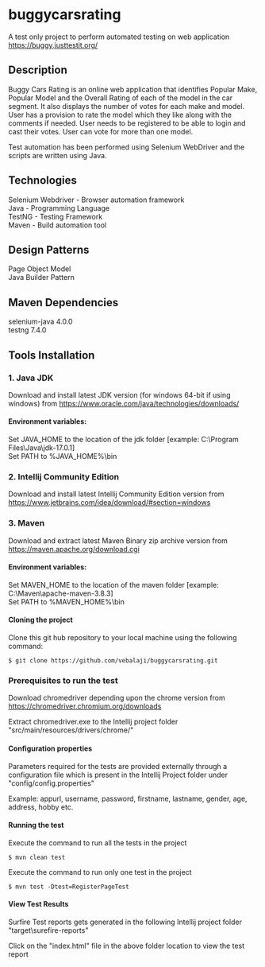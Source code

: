 # buggycarsrating
A test only project to perform automated testing on web application https://buggy.justtestit.org/

## Description

Buggy Cars Rating is an online web application that identifies Popular Make, Popular Model and the Overall Rating of each of the model in the car segment. It also displays the number of votes for each make and model. User has a provision to rate the model which they like along with the comments if needed. User needs to be registered to be able to login and cast their votes. User can vote for more than one model. 

Test automation has been performed using Selenium WebDriver and the scripts are written using Java.

## Technologies

Selenium Webdriver - Browser automation framework  
Java - Programming Language  
TestNG - Testing Framework  
Maven - Build automation tool  

## Design Patterns

Page Object Model  
Java Builder Pattern

## Maven Dependencies

selenium-java 4.0.0  
testng 7.4.0  

## Tools Installation

### 1. Java JDK  

Download and install latest JDK version (for windows 64-bit if using windows) from https://www.oracle.com/java/technologies/downloads/  

#### Environment variables:    
Set JAVA_HOME to the location of the jdk folder [example: C:\Program Files\Java\jdk-17.0.1]  
Set PATH to %JAVA_HOME%\bin  

### 2. Intellij Community Edition

Download and install latest Intellij Community Edition version from https://www.jetbrains.com/idea/download/#section=windows  

### 3. Maven  

Download and extract latest Maven Binary zip archive version from https://maven.apache.org/download.cgi  

#### Environment variables:    
Set MAVEN_HOME to the location of the maven folder [example: C:\Maven\apache-maven-3.8.3]  
Set PATH to %MAVEN_HOME%\bin  

#### Cloning the project  

Clone this git hub repository to your local machine using the following command:  

	$ git clone https://github.com/vebalaji/buggycarsrating.git  

### Prerequisites to run the test 

Download chromedriver depending upon the chrome version from https://chromedriver.chromium.org/downloads  

Extract chromedriver.exe to the Intellij project folder "src/main/resources/drivers/chrome/"  

#### Configuration properties

Parameters required for the tests are provided externally through a configuration file which is present in the Intellij Project folder under "config/config.properties"  

Example: appurl, username, password, firstname, lastname, gender, age, address, hobby etc.  

#### Running the test  

Execute the command to run all the tests in the project  

	$ mvn clean test  

Execute the command to run only one test in the project  

	$ mvn test -Dtest=RegisterPageTest    
  
#### View Test Results

Surfire Test reports gets generated in the following Intellij project folder "target\surefire-reports"  
 
Click on the "index.html" file in the above folder location to view the test report  
 
